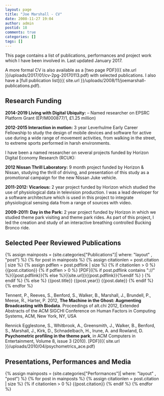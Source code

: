 ```yaml
---
layout: page
title: "Joe Marshall - CV"
date: 2008-11-27 19:04
author: admin
postid: 18
comments: true
categories: []
tags: []
---
```

This page contains a list of publications, performances and project work which I have been involved in. Last updated January 2017.

A more formal CV is also available as a [two page PDF]({{ site.url }}/uploads/2017/01/cv-2pg-20170113.pdf) with selected publications. I also have a [full publication list]({{ site.url }}/uploads/2008/11/joemarshall-publications.pdf).

## Research Funding

**2014-2019 Living with Digital Ubiquity:** – Named researcher on EPSRC Platform Grant (EP/M000877/1, £1.25 million)

**2012-2015 Interaction in motion:** 3 year Leverhulme Early Career Fellowship to study the design of mobile devices and software for active use during a wide range of movement activities, from walking in the street, to extreme sports performed in harsh environments.

I have been a named researcher on several projects funded by Horizon Digital Economy Research (RCUK):

**2012 Nissan Thrill Laboratory:** 9 month project funded by Horizon & Nissan, studying the thrill of driving, and presentation of this study as a promotional campaign for the new Nissan Juke vehicle.

**2011-2012: Vicarious:** 2 year project funded by Horizon which studied the use of physiological data in television production. I was a lead developer for a software architecture which is used in this project to integrate physiological sensing data from a range of sources with video.

**2009-2011: Day in the Park:** 2 year project funded by Horizon in which we studied theme park visiting and theme park rides. As part of this project, I led the creation and study of an interactive breathing controlled Bucking Bronco ride.

## Selected Peer Reviewed Publications

{% assign mainposts = (site.categories["Publications"]| where: "layout" , "post") %}
{% for post in mainposts %}
{% assign citationlen = post.citation | size %}
{% assign pdflen = post.pdflink | size %}
{% if citationlen > 0 %}
{{post.citation}}
{% if pdflen > 0 %} [PDF]({% if post.pdflink contains "://" %}{{post.pdflink}}{% else %}{{site.url}}{{post.pdflink}}{%endif %} ) {% endif %}
{% else %}
{{post.title}} {{post.year}} {{post.date}}
{% endif %}
{% endfor %}



Tennent, P., Reeves, S., Benford, S., Walker, B., Marshall, J., Brundell, P., Meese, R., Harter, P. 2012, **The Machine in the Ghost: Augmenting Broadcasting with Biodata**. Proceedings of alt.chi 2012, Extended Abstracts of the ACM SIGCHI Conference on Human Factors in Computing Systems, ACM, New York, NY, USA

Rennick Egglestone, S., Whitbrook, A., Greensmith, J., Walker, B., Benford, S., Marshall, J., Kirk, D., Schnadelbach, H., Irune, A. and Rowland, D. **Psychometric profiling in the theme park**, in ACM Computers in Entertainment, Volume 8, issue 3 (2010). [PDF]({{ site.url }}/uploads/2010/04/psychometrics_ace.pdf)



## Presentations, Performances and Media

{% assign mainposts = (site.categories["Performances"]| where: "layout" , "post") %}
{% for post in mainposts %}
{% assign citationlen = post.citation | size %}
{% if citationlen > 0 %}
{{post.citation}}
{% endif %}
{% endfor %}
